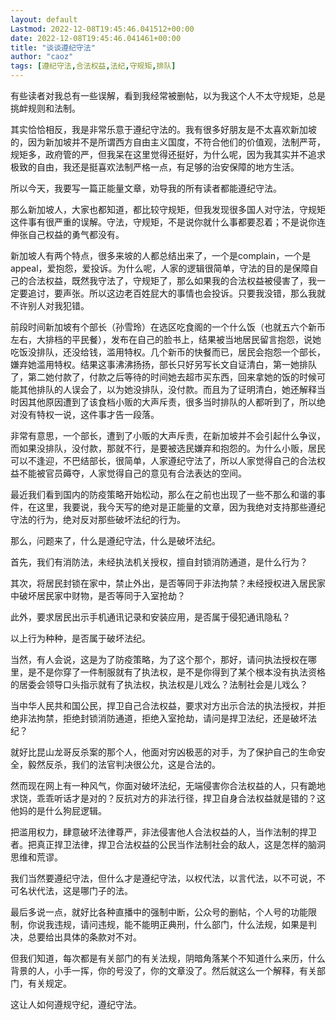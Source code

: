 ```yaml
---
layout: default
Lastmod: 2022-12-08T19:45:46.041512+00:00
date: 2022-12-08T19:45:46.041461+00:00
title: "谈谈遵纪守法"
author: "caoz"
tags: [遵纪守法,合法权益,法纪,守规矩,排队]
---
```


有些读者对我总有一些误解，看到我经常被删帖，以为我这个人不太守规矩，总是挑衅规则和法制。

其实恰恰相反，我是非常乐意于遵纪守法的。我有很多好朋友是不太喜欢新加坡的，因为新加坡并不是所谓西方自由主义国度，不符合他们的价值观，法制严苛，规矩多，政府管的严，但我呆在这里觉得还挺好，为什么呢，因为我其实并不追求极致的自由，我还是挺喜欢法制严格一点，有足够的治安保障的地方生活。

所以今天，我要写一篇正能量文章，劝导我的所有读者都能遵纪守法。

那么新加坡人，大家也都知道，都比较守规矩，但我发现很多国人对守法，守规矩这件事有很严重的误解。守法，守规矩，不是说你就什么事都要忍着；不是说你连伸张自己权益的勇气都没有。  

新加坡人有两个特点，很多来坡的人都总结出来了，一个是complain，一个是appeal，爱抱怨，爱投诉。为什么呢，人家的逻辑很简单，守法的目的是保障自己的合法权益，既然我守法了，守规矩了，那么如果我的合法权益被侵害了，我一定要追讨，要声张。所以这边老百姓屁大的事情也会投诉。只要我没错，那么我就不许别人对我犯错。

前段时间新加坡有个部长（孙雪玲）在选区吃食阁的一个什么饭（也就五六个新币左右，大排档的平民餐），发布在自己的脸书上，结果被当地居民留言抱怨，说她吃饭没排队，还没给钱，滥用特权。几个新币的快餐而已，居民会抱怨一个部长，嫌弃她滥用特权。结果这事沸沸扬扬，部长只好另写长文自证清白，第一她排队了，第二她付款了，付款之后等待的时间她去超市买东西，回来拿她的饭的时候可能其他排队的人误会了，以为她没排队，没付款。而且为了证明清白，她还解释当时因其他原因遭到了该食档小贩的大声斥责，很多当时排队的人都听到了，所以绝对没有特权一说，这件事才告一段落。

非常有意思，一个部长，遭到了小贩的大声斥责，在新加坡并不会引起什么争议，而如果没排队，没付款，那就不行，是要被选民嫌弃和抱怨的。为什么小贩，居民可以不逢迎，不巴结部长，很简单，人家遵纪守法了，所以人家觉得自己的合法权益不能被官员薅夺，人家觉得自己的意见有合法表达的空间。  

最近我们看到国内的防疫策略开始松动，那么在之前也出现了一些不那么和谐的事件，在这里，我要说，我今天写的绝对是正能量的文章，因为我绝对支持那些遵纪守法的行为，绝对反对那些破坏法纪的行为。  

那么，问题来了，什么是遵纪守法，什么是破坏法纪。

首先，我们有消防法，未经执法机关授权，擅自封锁消防通道，是什么行为？

其次，将居民封锁在家中，禁止外出，是否等同于非法拘禁？未经授权进入居民家中破坏居民家中财物，是否等同于入室抢劫？

此外，要求居民出示手机通讯记录和安装应用，是否属于侵犯通讯隐私？

以上行为种种，是否属于破坏法纪。

当然，有人会说，这是为了防疫策略，为了这个那个，那好，请问执法授权在哪里，是不是你穿了一件制服就有了执法权，是不是你得到了某个根本没有执法资格的居委会领导口头指示就有了执法权，执法权是儿戏么？法制社会是儿戏么？

当中华人民共和国公民，捍卫自己合法权益，要求对方出示合法的执法授权，并拒绝非法拘禁，拒绝封锁消防通道，拒绝入室抢劫，请问是捍卫法纪，还是破坏法纪？

就好比昆山龙哥反杀案的那个人，他面对穷凶极恶的对手，为了保护自己的生命安全，毅然反杀，我们的法官判决很公允，这是合法的。

然而现在网上有一种风气，你面对破坏法纪，无端侵害你合法权益的人，只有跪地求饶，乖乖听话才是对的？反抗对方的非法行径，捍卫自身合法权益就是错的？这他妈的是什么狗屁逻辑。

把滥用权力，肆意破坏法律尊严，非法侵害他人合法权益的人，当作法制的捍卫者。把真正捍卫法律，捍卫合法权益的公民当作法制社会的敌人，这是怎样的脑洞思维和荒谬。

我们当然要遵纪守法，但什么才是遵纪守法，以权代法，以言代法，以不可说，不可名状代法，这是哪门子的法。  

最后多说一点，就好比各种直播中的强制中断，公众号的删帖，个人号的功能限制，你说我违规，请问违规，能不能明正典刑，什么部门，什么法规，如果是判决，总要给出具体的条款对不对。

但我们知道，每次都是有关部门的有关法规，阴暗角落某个不知道什么来历，什么背景的人，小手一挥，你的号没了，你的文章没了。然后就这么一个解释，有关部门，有关规定。

这让人如何遵规守纪，遵纪守法。

